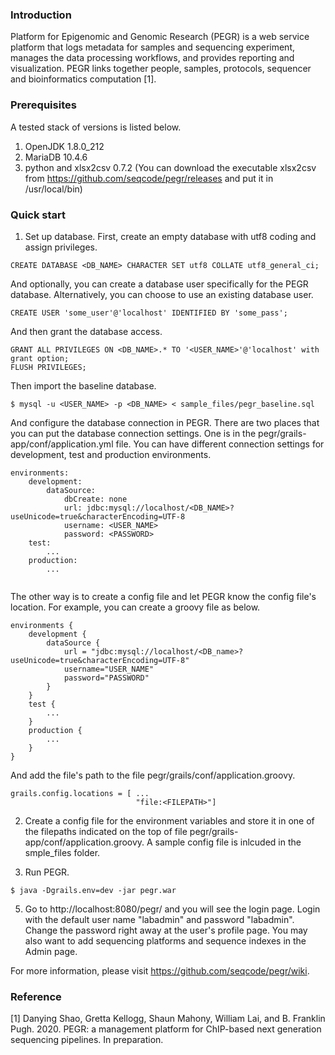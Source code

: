### Introduction

Platform for Epigenomic and Genomic Research (PEGR) is a web service platform that logs metadata for samples and sequencing experiment, manages the data processing workflows, and provides reporting and visualization. PEGR links together people, samples, protocols, sequencer and bioinformatics computation [1].

### Prerequisites

A tested stack of versions is listed below.

1. OpenJDK 1.8.0_212
2. MariaDB 10.4.6
3. python and xlsx2csv 0.7.2 (You can download the executable xlsx2csv from https://github.com/seqcode/pegr/releases and put it in /usr/local/bin)

### Quick start

1. Set up database. First, create an empty database with utf8 coding and assign privileges.

```
CREATE DATABASE <DB_NAME> CHARACTER SET utf8 COLLATE utf8_general_ci;
```
And optionally, you can create a database user specifically for the PEGR database. Alternatively, you can choose to use an existing database user.
```
CREATE USER 'some_user'@'localhost' IDENTIFIED BY 'some_pass';
```
And then grant the database access.
```
GRANT ALL PRIVILEGES ON <DB_NAME>.* TO '<USER_NAME>'@'localhost' with grant option;
FLUSH PRIVILEGES;
```

Then import the baseline database.
   
```
$ mysql -u <USER_NAME> -p <DB_NAME> < sample_files/pegr_baseline.sql 
```

And configure the database connection in PEGR. There are two places that you can put the database connection settings. One is in the pegr/grails-app/conf/application.yml file. You can have different connection settings for development, test and production environments.
     
```
environments:
    development:
        dataSource:
            dbCreate: none
            url: jdbc:mysql://localhost/<DB_NAME>?useUnicode=true&characterEncoding=UTF-8
            username: <USER_NAME>
            password: <PASSWORD>
    test:
        ...
    production:
        ...
        
```  

The other way is to create a config file and let PEGR know the config file's location. For example, you can create a groovy file as below. 

```
environments {
    development {
        dataSource {
            url = "jdbc:mysql://localhost/<DB_name>?useUnicode=true&characterEncoding=UTF-8"
            username="USER_NAME"
            password="PASSWORD"
        }
    }
    test {
        ...
    }
    production {
        ...
    }
}
```

And add the file's path to the file pegr/grails/conf/application.groovy.

```
grails.config.locations = [ ...
                            "file:<FILEPATH>"]
```

2. Create a config file for the environment variables and store it in one of the filepaths indicated on the top of file pegr/grails-app/conf/application.groovy. A sample config file is inlcuded in the smple_files folder. 

3. Run PEGR.

```
$ java -Dgrails.env=dev -jar pegr.war
```

5. Go to http://localhost:8080/pegr/ and you will see the login page. Login with the default user name "labadmin" and password "labadmin". Change the password right away at the user's profile page. You may also want to add sequencing platforms and sequence indexes in the Admin page. 

For more information, please visit https://github.com/seqcode/pegr/wiki.

### Reference

[1] Danying Shao, Gretta Kellogg, Shaun Mahony, William Lai, and B. Franklin Pugh. 2020. PEGR: a management platform for ChIP-based next generation sequencing pipelines. In preparation.
